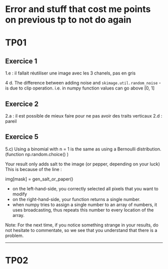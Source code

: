 # Error and stuff that cost me points on previous tp to not do again


# TP01 

## Exercice 1

1.e : il fallait réutiliser une image avec les 3 chanels, pas en gris

4 d. The difference between adding noise and `skimage.util.random_noise` - is due to clip operation. i.e. in numpy function values can go above [0, 1]

## Exercice 2

2.a : il est possible de mieux faire pour ne pas avoir des traits verticaux
2.d : pareil

## Exercice 5

5.c) Using a binomial with n = 1 is the same as using a Bernoulli distribution. (function np.random.choice() )

Your result only adds salt to the image (or pepper, depending on your luck)
This is because of the line :

img[mask] = gen_salt_or_paper()

* on the left-hand-side, you correctly selected all pixels that you want to modify
* on the right-hand-side, your function returns a single number.
* when numpy tries to assign a single number to an array of numbers, it uses broadcasting, thus repeats this number to every location of the array.

Note: For the next time, if you notice something strange in your results, do not hesitate to commentate, so we see that you understand that there is a problem.


*** 

# TP02

